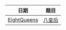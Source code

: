 | 日期   | 题目   |
| ---- | ---- |
|   [EightQueens](https://leetcode-cn.com/problems/binary-search/)   |   [八皇后](https://leetcode-cn.com/problems/eight-queens-lcci/)   |